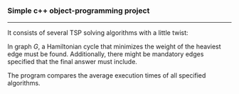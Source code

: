 ### Simple c++ object-programming project
---
It consists of several TSP solving algorithms with a little twist:

In graph $G$, a Hamiltonian cycle that minimizes the weight of the heaviest edge must be found. Additionally, there might be mandatory edges specified that the final answer must include.

The program compares the average execution times of all specified algorithms.
